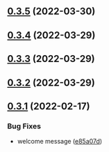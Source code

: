 ## [0.3.5](https://github.com/Platform9-Community/k8s_app_deploy/compare/0.3.4...0.3.5) (2022-03-30)



## [0.3.4](https://github.com/Platform9-Community/k8s_app_deploy/compare/0.3.3...0.3.4) (2022-03-29)



## [0.3.3](https://github.com/Platform9-Community/k8s_app_deploy/compare/0.3.2...0.3.3) (2022-03-29)



## [0.3.2](https://github.com/Platform9-Community/k8s_app_deploy/compare/0.3.1...0.3.2) (2022-03-29)



## [0.3.1](https://github.com/Platform9-Community/k8s_app_deploy/compare/0.3.0...0.3.1) (2022-02-17)


### Bug Fixes

* welcome message ([e85a07d](https://github.com/Platform9-Community/k8s_app_deploy/commit/e85a07dca5bbeb7e87f942055dfdb8aa8e17e575))



